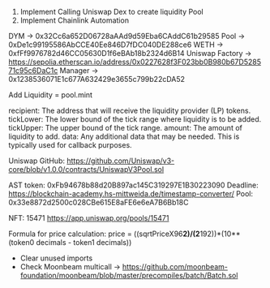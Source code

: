 1. Implement Calling Uniswap Dex to create liquidity Pool
2. Implement Chainlink Automation

DYM -> 0x32Cc6a652D06728aAAd9d59Eba6CAddC61b29585
Pool -> 0xDe1c99195586AbCCE40Ee846D7fDC040DE288ce6
WETH -> 0xfFf9976782d46CC05630D1f6eBAb18b2324d6B14
Uniswap Factory -> https://sepolia.etherscan.io/address/0x0227628f3F023bb0B980b67D528571c95c6DaC1c
Manager -> 0x1238536071E1c677A632429e3655c799b22cDA52

Add Liquidity = pool.mint

recipient: The address that will receive the liquidity provider (LP) tokens.
tickLower: The lower bound of the tick range where liquidity is to be added.
tickUpper: The upper bound of the tick range.
amount: The amount of liquidity to add.
data: Any additional data that may be needed. This is typically used for callback purposes.

Uniswap GitHub: https://github.com/Uniswap/v3-core/blob/v1.0.0/contracts/UniswapV3Pool.sol

AST token: 0xFb94678b88d20B897ac145C319297E1B30223090
Deadline: https://blockchain-academy.hs-mittweida.de/timestamp-converter/
Pool: 0x33e8872d2500c028CBe615E8aFE6e6eA7B6Bb18C

NFT: 15471
https://app.uniswap.org/pools/15471

Formula for price calculation: price = ((sqrtPriceX96**2)/(2**192))\*(10\*\*(token0 decimals - token1 decimals))

-   Clear unused imports
-   Check Moonbeam multicall -> https://github.com/moonbeam-foundation/moonbeam/blob/master/precompiles/batch/Batch.sol

